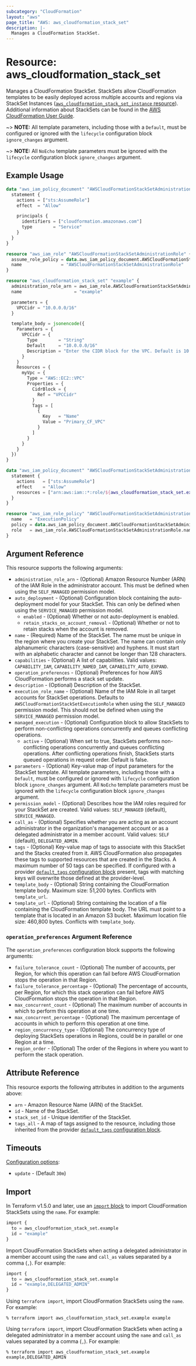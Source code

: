 ```yaml
---
subcategory: "CloudFormation"
layout: "aws"
page_title: "AWS: aws_cloudformation_stack_set"
description: |-
  Manages a CloudFormation StackSet.
---
```


# Resource: aws_cloudformation_stack_set

Manages a CloudFormation StackSet. StackSets allow CloudFormation templates to be easily deployed across multiple accounts and regions via StackSet Instances ([`aws_cloudformation_stack_set_instance` resource](/docs/providers/aws/r/cloudformation_stack_set_instance.html)). Additional information about StackSets can be found in the [AWS CloudFormation User Guide](https://docs.aws.amazon.com/AWSCloudFormation/latest/UserGuide/what-is-cfnstacksets.html).

~> **NOTE:** All template parameters, including those with a `Default`, must be configured or ignored with the `lifecycle` configuration block `ignore_changes` argument.

~> **NOTE:** All `NoEcho` template parameters must be ignored with the `lifecycle` configuration block `ignore_changes` argument.

## Example Usage

```terraform
data "aws_iam_policy_document" "AWSCloudFormationStackSetAdministrationRole_assume_role_policy" {
  statement {
    actions = ["sts:AssumeRole"]
    effect  = "Allow"

    principals {
      identifiers = ["cloudformation.amazonaws.com"]
      type        = "Service"
    }
  }
}

resource "aws_iam_role" "AWSCloudFormationStackSetAdministrationRole" {
  assume_role_policy = data.aws_iam_policy_document.AWSCloudFormationStackSetAdministrationRole_assume_role_policy.json
  name               = "AWSCloudFormationStackSetAdministrationRole"
}

resource "aws_cloudformation_stack_set" "example" {
  administration_role_arn = aws_iam_role.AWSCloudFormationStackSetAdministrationRole.arn
  name                    = "example"

  parameters = {
    VPCCidr = "10.0.0.0/16"
  }

  template_body = jsonencode({
    Parameters = {
      VPCCidr = {
        Type        = "String"
        Default     = "10.0.0.0/16"
        Description = "Enter the CIDR block for the VPC. Default is 10.0.0.0/16."
      }
    }
    Resources = {
      myVpc = {
        Type = "AWS::EC2::VPC"
        Properties = {
          CidrBlock = {
            Ref = "VPCCidr"
          }
          Tags = [
            {
              Key   = "Name"
              Value = "Primary_CF_VPC"
            }
          ]
        }
      }
    }
  })
}

data "aws_iam_policy_document" "AWSCloudFormationStackSetAdministrationRole_ExecutionPolicy" {
  statement {
    actions   = ["sts:AssumeRole"]
    effect    = "Allow"
    resources = ["arn:aws:iam::*:role/${aws_cloudformation_stack_set.example.execution_role_name}"]
  }
}

resource "aws_iam_role_policy" "AWSCloudFormationStackSetAdministrationRole_ExecutionPolicy" {
  name   = "ExecutionPolicy"
  policy = data.aws_iam_policy_document.AWSCloudFormationStackSetAdministrationRole_ExecutionPolicy.json
  role   = aws_iam_role.AWSCloudFormationStackSetAdministrationRole.name
}
```

## Argument Reference

This resource supports the following arguments:

* `administration_role_arn` - (Optional) Amazon Resource Number (ARN) of the IAM Role in the administrator account. This must be defined when using the `SELF_MANAGED` permission model.
* `auto_deployment` - (Optional) Configuration block containing the auto-deployment model for your StackSet. This can only be defined when using the `SERVICE_MANAGED` permission model.
    * `enabled` - (Optional) Whether or not auto-deployment is enabled.
    * `retain_stacks_on_account_removal` - (Optional) Whether or not to retain stacks when the account is removed.
* `name` - (Required) Name of the StackSet. The name must be unique in the region where you create your StackSet. The name can contain only alphanumeric characters (case-sensitive) and hyphens. It must start with an alphabetic character and cannot be longer than 128 characters.
* `capabilities` - (Optional) A list of capabilities. Valid values: `CAPABILITY_IAM`, `CAPABILITY_NAMED_IAM`, `CAPABILITY_AUTO_EXPAND`.
* `operation_preferences` - (Optional) Preferences for how AWS CloudFormation performs a stack set update.
* `description` - (Optional) Description of the StackSet.
* `execution_role_name` - (Optional) Name of the IAM Role in all target accounts for StackSet operations. Defaults to `AWSCloudFormationStackSetExecutionRole` when using the `SELF_MANAGED` permission model. This should not be defined when using the `SERVICE_MANAGED` permission model.
* `managed_execution` - (Optional) Configuration block to allow StackSets to perform non-conflicting operations concurrently and queues conflicting operations.
    * `active` - (Optional) When set to true, StackSets performs non-conflicting operations concurrently and queues conflicting operations. After conflicting operations finish, StackSets starts queued operations in request order. Default is false.
* `parameters` - (Optional) Key-value map of input parameters for the StackSet template. All template parameters, including those with a `Default`, must be configured or ignored with `lifecycle` configuration block `ignore_changes` argument. All `NoEcho` template parameters must be ignored with the `lifecycle` configuration block `ignore_changes` argument.
* `permission_model` - (Optional) Describes how the IAM roles required for your StackSet are created. Valid values: `SELF_MANAGED` (default), `SERVICE_MANAGED`.
* `call_as` - (Optional) Specifies whether you are acting as an account administrator in the organization's management account or as a delegated administrator in a member account. Valid values: `SELF` (default), `DELEGATED_ADMIN`.
* `tags` - (Optional) Key-value map of tags to associate with this StackSet and the Stacks created from it. AWS CloudFormation also propagates these tags to supported resources that are created in the Stacks. A maximum number of 50 tags can be specified. If configured with a provider [`default_tags` configuration block](https://registry.terraform.io/providers/hashicorp/aws/latest/docs#default_tags-configuration-block) present, tags with matching keys will overwrite those defined at the provider-level.
* `template_body` - (Optional) String containing the CloudFormation template body. Maximum size: 51,200 bytes. Conflicts with `template_url`.
* `template_url` - (Optional) String containing the location of a file containing the CloudFormation template body. The URL must point to a template that is located in an Amazon S3 bucket. Maximum location file size: 460,800 bytes. Conflicts with `template_body`.

### `operation_preferences` Argument Reference

The `operation_preferences` configuration block supports the following arguments:

* `failure_tolerance_count` - (Optional) The number of accounts, per Region, for which this operation can fail before AWS CloudFormation stops the operation in that Region.
* `failure_tolerance_percentage` - (Optional) The percentage of accounts, per Region, for which this stack operation can fail before AWS CloudFormation stops the operation in that Region.
* `max_concurrent_count` - (Optional) The maximum number of accounts in which to perform this operation at one time.
* `max_concurrent_percentage` - (Optional) The maximum percentage of accounts in which to perform this operation at one time.
* `region_concurrency_type` - (Optional) The concurrency type of deploying StackSets operations in Regions, could be in parallel or one Region at a time.
* `region_order` - (Optional) The order of the Regions in where you want to perform the stack operation.

## Attribute Reference

This resource exports the following attributes in addition to the arguments above:

* `arn` - Amazon Resource Name (ARN) of the StackSet.
* `id` - Name of the StackSet.
* `stack_set_id` - Unique identifier of the StackSet.
* `tags_all` - A map of tags assigned to the resource, including those inherited from the provider [`default_tags` configuration block](https://registry.terraform.io/providers/hashicorp/aws/latest/docs#default_tags-configuration-block).

## Timeouts

[Configuration options](https://developer.hashicorp.com/terraform/language/resources/syntax#operation-timeouts):

* `update` - (Default `30m`)

## Import

In Terraform v1.5.0 and later, use an [`import` block](https://developer.hashicorp.com/terraform/language/import) to import CloudFormation StackSets using the `name`. For example:

```terraform
import {
  to = aws_cloudformation_stack_set.example
  id = "example"
}
```

Import CloudFormation StackSets when acting a delegated administrator in a member account using the `name` and `call_as` values separated by a comma (`,`). For example:

```terraform
import {
  to = aws_cloudformation_stack_set.example
  id = "example,DELEGATED_ADMIN"
}
```

Using `terraform import`, import CloudFormation StackSets using the `name`. For example:

```console
% terraform import aws_cloudformation_stack_set.example example
```

Using `terraform import`, import CloudFormation StackSets when acting a delegated administrator in a member account using the `name` and `call_as` values separated by a comma (`,`). For example:

```console
% terraform import aws_cloudformation_stack_set.example example,DELEGATED_ADMIN
```
